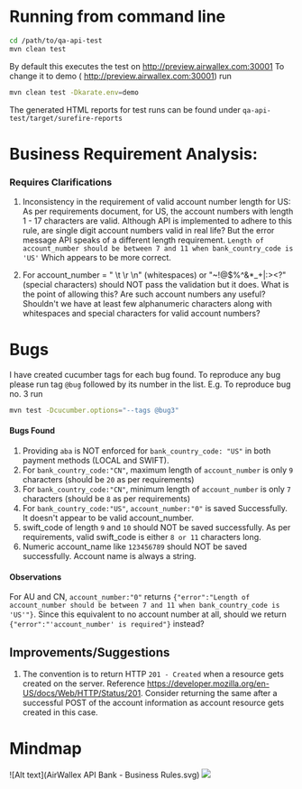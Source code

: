 # Running from command line

```sh
cd /path/to/qa-api-test
mvn clean test
```
By default this executes the test on http://preview.airwallex.com:30001
To change it to demo ( http://preview.airwallex.com:30001) run
```sh
mvn clean test -Dkarate.env=demo
```
The generated HTML reports for test runs can be found under 
`qa-api-test/target/surefire-reports`

# Business Requirement Analysis:
### Requires Clarifications
1. Inconsistency in the requirement of valid account number length for US:
As per requirements document, for US, the account numbers with length 1 - 17 characters are valid. 
Although API is implemented to adhere to this rule, are single digit account numbers valid in real life? 
But the error message API speaks of a different length requirement.
 `Length of account_number should be between 7 and 11 when bank_country_code is 'US'`
Which appears to be more correct.

2. For account_number = " \t \r \n" (whitespaces) or "~!@$%^&*_+|:><?" (special characters) should NOT pass the validation but it does. What is the point of allowing this? Are such account numbers any useful?
Shouldn't we have at least few alphanumeric characters along with whitespaces and special characters for valid account numbers?

 # Bugs
 I have created cucumber tags for each bug found. To reproduce any bug please run  tag `@bug` followed by its number in the list.
 E.g. To reproduce bug no. 3 run
 ```sh
 mvn test -Dcucumber.options="--tags @bug3"
 ```
 #### Bugs Found
 1. Providing `aba` is NOT enforced for `bank_country_code: "US"` in both payment methods (LOCAL and SWIFT).
 2. For `bank_country_code:"CN"`, maximum length of `account_number` is only `9` characters (should be `20` as per requirements)
 3. For `bank_country_code:"CN"`, minimum length of `account_number` is only `7` characters (should be `8` as per requirements)
 4. For `bank_country_code:"US"`, `account_number:"0"` is saved Successfully. It doesn't appear to be valid account_number.
 5. swift_code of length `9` and `10` should NOT be saved successfully. As per requirements, valid swift_code is either `8 or 11` characters long.
 6. Numeric account_name like `123456789` should NOT be saved successfully. Account name is always a string.   
#### Observations
For AU and CN, `account_number:"0"` returns `{"error":"Length of account_number should be between 7 and 11 when bank_country_code is 'US'"}`. Since this equivalent to no account number at all, should we return `{"error":"'account_number' is required"}` instead?
## Improvements/Suggestions

  1. The convention is to return HTTP `201 - Created` when a resource gets created on the server. Reference https://developer.mozilla.org/en-US/docs/Web/HTTP/Status/201. Consider returning the same after a successful POST of the account information as account resource gets created in this case.
# Mindmap
 
![Alt text](AirWallex API Bank - Business Rules.svg)
<img src=".//AirWallex\ API\ Bank\ -\ Business\ Rules.svg">